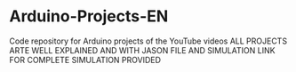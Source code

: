 # Arduino-Projects-EN
Code repository for Arduino projects of the YouTube videos
ALL PROJECTS ARTE WELL EXPLAINED AND WITH JASON FILE AND SIMULATION
LINK FOR COMPLETE SIMULATION  PROVIDED
